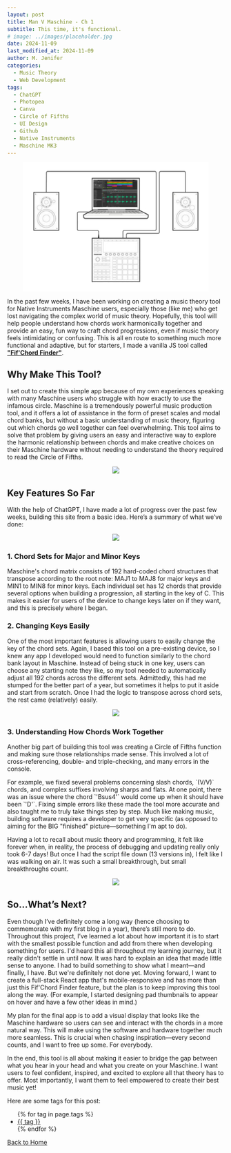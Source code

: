 ```yaml
---
layout: post
title: Man V Maschine - Ch 1
subtitle: This time, it's functional. 
# image: ../images/placeholder.jpg
date: 2024-11-09
last_modified_at: 2024-11-09
author: M. Jenifer
categories:
  - Music Theory
  - Web Development
tags:
  - ChatGPT
  - Photopea
  - Canva
  - Circle of Fifths
  - UI Design
  - Github
  - Native Instruments
  - Maschine MK3
---
```


<link rel="stylesheet" type="text/css" href="./_css/styles.css">

<img src="https://raw.githubusercontent.com/matthewjenifer/fif-finder-t2/refs/heads/main/images/MK3_frame.png" height=300 style="display: block; margin: auto;">

<p>In the past few weeks, I have been working on creating a music theory tool for Native Instruments Maschine users, especially those (like me) who get lost navigating the complex world of music theory. Hopefully, this tool will help people understand how chords work harmonically together and provide an easy, fun way to craft chord progressions, even if music theory feels intimidating or confusing. This is all en route to something much more functional and adaptive, but for starters, I made a vanilla JS tool called <a href="https://fif-finder-t2.vercel.app" target="_blank"><b>"Fif'Chord Finder"</b></a>.</p>


<h2>Why Make This Tool?</h2>

<p>I set out to create this simple app because of my own experiences speaking with many Maschine users who struggle with how exactly to use the infamous circle. Maschine is a tremendously powerful music production tool, and it offers a lot of assistance in the form of preset scales and modal chord banks, but without a basic understanding of music theory, figuring out which chords go well together can feel overwhelming. This tool aims to solve that problem by giving users an easy and interactive way to explore the harmonic relationship between chords and make creative choices on their Maschine hardware without needing to understand the theory required to read the Circle of Fifths.</p>
<div style="text-align: center;">
<img src="https://cdn11.bigcommerce.com/s-luvfwivmyi/product_images/uploaded_images/240207-circle-fifths-02.jpg" height=300 >
</div>
<h2>Key Features So Far</h2>

<p> With the help of ChatGPT, I have made a lot of progress over the past few weeks, building this site from a basic idea. Here’s a summary of what we’ve done: </p> 
<div style="text-align: center;">

<img src="https://i.ibb.co/zsYF748/Progression-Frame-MAJ-MIN-w-Progkey.png" height=300>
</div>

<h3>1. Chord Sets for Major and Minor Keys</h3>


<p>Maschine's chord matrix consists of 192 hard-coded chord structures that transpose according to the root note: MAJ1 to MAJ8 for major keys and MIN1 to MIN8 for minor keys. Each individual set has 12 chords that provide several options when building a progression, all starting in the key of C. This makes it easier for users of the device to change keys later on if they want, and this is precisely where I began.</p>

<!-- <img src="https://cdn11.bigcommerce.com/s-luvfwivmyi/product_images/uploaded_images/240207-circle-fifths-02.jpg" height=300> -->

<h3>2. Changing Keys Easily</h3>

<p>One of the most important features is allowing users to easily change the key of the chord sets. Again, I based this tool on a pre-existing device, so I knew any app I developed would need to function similarly to the chord bank layout in Maschine. Instead of being stuck in one key, users can choose any starting note they like, so my tool needed to automatically adjust all 192 chords across the different sets. Admittedly, this had me stumped for the better part of a year, but sometimes it helps to put it aside and start from scratch. Once I had the logic to transpose across chord sets, the rest came (relatively) easily.</p>

<div style="text-align: center;">
<img src="https://i.ibb.co/xJd1GYf/chordcode.png" >
</div>

<h3>3. Understanding How Chords Work Together</h3>

<p>Another big part of building this tool was creating a Circle of Fifths function and making sure those relationships made sense. This involved a lot of cross-referencing, double- and triple-checking, and many errors in the console.</p>

<p>For example, we fixed several problems concerning slash chords, `(V/V)` chords, and complex suffixes involving sharps and flats. At one point, there was an issue where the chord `'Bsus4'` would come up when it should have been `'D'`. Fixing simple errors like these made the tool more accurate and also taught me to truly take things step by step. Much like making music, building software requires a developer to get very specific (as opposed to aiming for the BIG "finished" picture—something I'm apt to do).</p>

<p>Having a lot to recall about music theory and programming, it felt like forever when, in reality, the process of debugging and updating really only took 6-7 days! But once I had the script file down (13 versions in), I felt like I was walking on air. It was such a small breakthrough, but small breakthroughs count.</p>
<div style="text-align: center;">

<img src="https://preview.redd.it/music-theory-app-sneak-peak-v0-9syeztns0sxd1.png?width=464&format=png&auto=webp&s=42f68b638ecb31f04a61e1f9cd87e6d62b098cfc">
</div>

<h2>So...What’s Next?</h2>

<p>Even though I’ve definitely come a long way (hence choosing to commemorate with my first blog in a year), there’s still more to do. Throughout this project, I’ve learned a lot about how important it is to start with the smallest possible function and add from there when developing something for users. I'd heard this all throughout my learning journey, but it really didn't settle in until now. It was hard to explain an idea that made little sense to anyone. I had to build something to show what I meant—and finally, I have. But we're definitely not done yet. Moving forward, I want to create a full-stack React app that's mobile-responsive and has more than just this Fif'Chord Finder feature, but the plan is to keep improving this tool along the way. (For example, I started designing pad thumbnails to appear on hover and have a few other ideas in mind.)</p>

<p>My plan for the final app is to add a visual display that looks like the Maschine hardware so users can see and interact with the chords in a more natural way. This will make using the software and hardware together much more seamless. This is crucial when chasing inspiration—every second counts, and I want to free up some. For everybody.</p>

<p>In the end, this tool is all about making it easier to bridge the gap between what you hear in your head and what you create on your Maschine. I want users to feel confident, inspired, and excited to explore all that theory has to offer. Most importantly, I want them to feel empowered to create their best music yet!</p>

<p>Here are some tags for this post:</p>
<ul>
{% for tag in page.tags %}
  <li><a href="/tags/{{ tag }}/">{{ tag }}</a></li>
{% endfor %}
</ul>

<p><a href="/">Back to Home</a></p>
